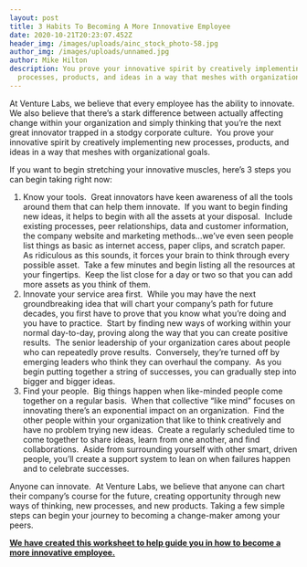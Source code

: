 ```yaml
---
layout: post
title: 3 Habits To Becoming A More Innovative Employee
date: 2020-10-21T20:23:07.452Z
header_img: /images/uploads/ainc_stock_photo-58.jpg
author_img: /images/uploads/unnamed.jpg
author: Mike Hilton
description: You prove your innovative spirit by creatively implementing new
  processes, products, and ideas in a way that meshes with organizational goals.
---
```

At Venture Labs, we believe that every employee has the ability to innovate.  We also believe that there’s a stark difference between actually affecting change within your organization and simply thinking that you’re the next great innovator trapped in a stodgy corporate culture.  You prove your innovative spirit by creatively implementing new processes, products, and ideas in a way that meshes with organizational goals.

If you want to begin stretching your innovative muscles, here’s 3 steps you can begin taking right now:

1. Know your tools.  Great innovators have keen awareness of all the tools around them that can help them innovate.  If you want to begin finding new ideas, it helps to begin with all the assets at your disposal.  Include existing processes, peer relationships, data and customer information, the company website and marketing methods...we’ve even seen people list things as basic as internet access, paper clips, and scratch paper.  As ridiculous as this sounds, it forces your brain to think through every possible asset.  Take a few minutes and begin listing all the resources at your fingertips.  Keep the list close for a day or two so that you can add more assets as you think of them.
2. Innovate your service area first.  While you may have the next groundbreaking idea that will chart your company’s path for future decades, you first have to prove that you know what you’re doing and you have to practice.  Start by finding new ways of working within your normal day-to-day, proving along the way that you can create positive results.  The senior leadership of your organization cares about people who can repeatedly prove results.  Conversely, they’re turned off by emerging leaders who think they can overhaul the company.  As you begin putting together a string of successes, you can gradually step into bigger and bigger ideas.  
3. Find your people.  Big things happen when like-minded people come together on a regular basis.  When that collective “like mind” focuses on innovating there’s an exponential impact on an organization.  Find the other people within your organization that like to think creatively and have no problem trying new ideas.  Create a regularly scheduled time to come together to share ideas, learn from one another, and find collaborations.  Aside from surrounding yourself with other smart, driven people, you’ll create a support system to lean on when failures happen and to celebrate successes.

Anyone can innovate.  At Venture Labs, we believe that anyone can chart their company’s course for the future, creating opportunity through new ways of thinking, new processes, and new products. Taking a few simple steps can begin your journey to becoming a change-maker among your peers.

**[We have created this worksheet to help guide you in how to become a more innovative employee.](https://drive.google.com/file/d/1RPHLx5_8K9RLRG4abrqdr2rW130wRFWZ/view?usp=drivesdk)**

<!--EndFragment-->
